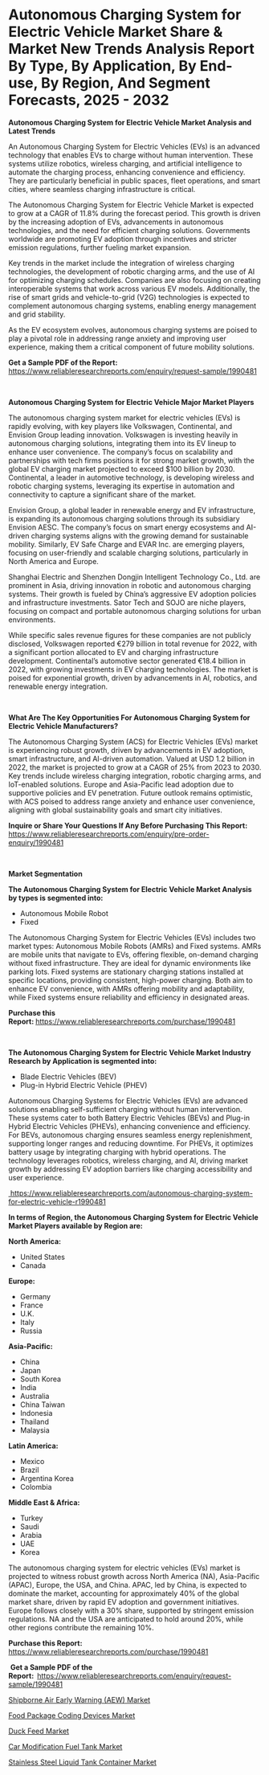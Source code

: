 <p><h1>Autonomous Charging System for Electric Vehicle Market Share & Market New Trends Analysis Report By Type, By Application, By End-use, By Region, And Segment Forecasts, 2025 - 2032</h1></p><p><strong>Autonomous Charging System for Electric Vehicle Market Analysis and Latest Trends</strong></p>
<p><p>An Autonomous Charging System for Electric Vehicles (EVs) is an advanced technology that enables EVs to charge without human intervention. These systems utilize robotics, wireless charging, and artificial intelligence to automate the charging process, enhancing convenience and efficiency. They are particularly beneficial in public spaces, fleet operations, and smart cities, where seamless charging infrastructure is critical.</p><p>The Autonomous Charging System for Electric Vehicle Market is expected to grow at a CAGR of 11.8% during the forecast period. This growth is driven by the increasing adoption of EVs, advancements in autonomous technologies, and the need for efficient charging solutions. Governments worldwide are promoting EV adoption through incentives and stricter emission regulations, further fueling market expansion.</p><p>Key trends in the market include the integration of wireless charging technologies, the development of robotic charging arms, and the use of AI for optimizing charging schedules. Companies are also focusing on creating interoperable systems that work across various EV models. Additionally, the rise of smart grids and vehicle-to-grid (V2G) technologies is expected to complement autonomous charging systems, enabling energy management and grid stability.</p><p>As the EV ecosystem evolves, autonomous charging systems are poised to play a pivotal role in addressing range anxiety and improving user experience, making them a critical component of future mobility solutions.</p></p>
<p><strong>Get a Sample PDF of the Report:&nbsp;</strong> <a href="https://www.reliableresearchreports.com/enquiry/request-sample/1990481?utm_campaign=12&utm_medium=2&utm_source=Github&utm_content=ia&utm_term=24012025&utm_id=autonomous-charging-system-for-electric-vehicle">https://www.reliableresearchreports.com/enquiry/request-sample/1990481</a></p>
<p>&nbsp;</p>
<p><strong>Autonomous Charging System for Electric Vehicle Major Market Players</strong></p>
<p><p>The autonomous charging system market for electric vehicles (EVs) is rapidly evolving, with key players like Volkswagen, Continental, and Envision Group leading innovation. Volkswagen is investing heavily in autonomous charging solutions, integrating them into its EV lineup to enhance user convenience. The company’s focus on scalability and partnerships with tech firms positions it for strong market growth, with the global EV charging market projected to exceed $100 billion by 2030. Continental, a leader in automotive technology, is developing wireless and robotic charging systems, leveraging its expertise in automation and connectivity to capture a significant share of the market.</p><p>Envision Group, a global leader in renewable energy and EV infrastructure, is expanding its autonomous charging solutions through its subsidiary Envision AESC. The company’s focus on smart energy ecosystems and AI-driven charging systems aligns with the growing demand for sustainable mobility. Similarly, EV Safe Charge and EVAR Inc. are emerging players, focusing on user-friendly and scalable charging solutions, particularly in North America and Europe.</p><p>Shanghai Electric and Shenzhen Dongjin Intelligent Technology Co., Ltd. are prominent in Asia, driving innovation in robotic and autonomous charging systems. Their growth is fueled by China’s aggressive EV adoption policies and infrastructure investments. Sator Tech and SOJO are niche players, focusing on compact and portable autonomous charging solutions for urban environments.</p><p>While specific sales revenue figures for these companies are not publicly disclosed, Volkswagen reported €279 billion in total revenue for 2022, with a significant portion allocated to EV and charging infrastructure development. Continental’s automotive sector generated €18.4 billion in 2022, with growing investments in EV charging technologies. The market is poised for exponential growth, driven by advancements in AI, robotics, and renewable energy integration.</p></p>
<p>&nbsp;</p>
<p><strong>What Are The Key Opportunities For Autonomous Charging System for Electric Vehicle Manufacturers?</strong></p>
<p><p>The Autonomous Charging System (ACS) for Electric Vehicles (EVs) market is experiencing robust growth, driven by advancements in EV adoption, smart infrastructure, and AI-driven automation. Valued at USD 1.2 billion in 2022, the market is projected to grow at a CAGR of 25% from 2023 to 2030. Key trends include wireless charging integration, robotic charging arms, and IoT-enabled solutions. Europe and Asia-Pacific lead adoption due to supportive policies and EV penetration. Future outlook remains optimistic, with ACS poised to address range anxiety and enhance user convenience, aligning with global sustainability goals and smart city initiatives.</p></p>
<p><strong>Inquire or Share Your Questions If Any Before Purchasing This Report:</strong> <a href="https://www.reliableresearchreports.com/enquiry/pre-order-enquiry/1990481?utm_campaign=12&utm_medium=2&utm_source=Github&utm_content=ia&utm_term=24012025&utm_id=autonomous-charging-system-for-electric-vehicle">https://www.reliableresearchreports.com/enquiry/pre-order-enquiry/1990481</a></p>
<p>&nbsp;</p>
<p><strong>Market Segmentation</strong></p>
<p><strong>The Autonomous Charging System for Electric Vehicle Market Analysis by types is segmented into:</strong></p>
<p><ul><li>Autonomous Mobile Robot</li><li>Fixed</li></ul></p>
<p><p>The Autonomous Charging System for Electric Vehicles (EVs) includes two market types: Autonomous Mobile Robots (AMRs) and Fixed systems. AMRs are mobile units that navigate to EVs, offering flexible, on-demand charging without fixed infrastructure. They are ideal for dynamic environments like parking lots. Fixed systems are stationary charging stations installed at specific locations, providing consistent, high-power charging. Both aim to enhance EV convenience, with AMRs offering mobility and adaptability, while Fixed systems ensure reliability and efficiency in designated areas.</p></p>
<p><strong>Purchase this Report:&nbsp;</strong><a href="https://www.reliableresearchreports.com/purchase/1990481?utm_campaign=12&utm_medium=2&utm_source=Github&utm_content=ia&utm_term=24012025&utm_id=autonomous-charging-system-for-electric-vehicle">https://www.reliableresearchreports.com/purchase/1990481</a></p>
<p>&nbsp;</p>
<p><strong>The Autonomous Charging System for Electric Vehicle Market Industry Research by Application is segmented into:</strong></p>
<p><ul><li>Blade Electric Vehicles (BEV)</li><li>Plug-in Hybrid Electric Vehicle (PHEV)</li></ul></p>
<p><p>Autonomous Charging Systems for Electric Vehicles (EVs) are advanced solutions enabling self-sufficient charging without human intervention. These systems cater to both Battery Electric Vehicles (BEVs) and Plug-in Hybrid Electric Vehicles (PHEVs), enhancing convenience and efficiency. For BEVs, autonomous charging ensures seamless energy replenishment, supporting longer ranges and reducing downtime. For PHEVs, it optimizes battery usage by integrating charging with hybrid operations. The technology leverages robotics, wireless charging, and AI, driving market growth by addressing EV adoption barriers like charging accessibility and user experience.</p></p>
<p><a href="https://www.reliableresearchreports.com/autonomous-charging-system-for-electric-vehicle-r1990481?utm_campaign=12&utm_medium=2&utm_source=Github&utm_content=ia&utm_term=24012025&utm_id=autonomous-charging-system-for-electric-vehicle">&nbsp;https://www.reliableresearchreports.com/autonomous-charging-system-for-electric-vehicle-r1990481</a></p>
<p><strong>In terms of Region, the Autonomous Charging System for Electric Vehicle Market Players available by Region are:</strong></p>
<p>
    <p> <strong> North America: </strong>
        <ul>
            <li>United States</li>
            <li>Canada</li>
        </ul>
        </p> 
    <p> <strong> Europe: </strong>
        <ul>
            <li>Germany</li>
            <li>France</li>
            <li>U.K.</li>
            <li>Italy</li>
            <li>Russia</li>
        </ul>
        </p> 
    <p> <strong> Asia-Pacific: </strong>
        <ul>
            <li>China</li>
            <li>Japan</li>
            <li>South Korea</li>
            <li>India</li>
            <li>Australia</li>
            <li>China Taiwan</li>
            <li>Indonesia</li>
            <li>Thailand</li>
            <li>Malaysia</li>
        </ul>
        </p> 
    <p> <strong> Latin America: </strong>
        <ul>
            <li>Mexico</li>
            <li>Brazil</li>
            <li>Argentina Korea</li>
            <li>Colombia</li>
        </ul>
        </p> 
    <p> <strong> Middle East & Africa: </strong>
        <ul>
            <li>Turkey</li>
            <li>Saudi</li>
            <li>Arabia</li>
            <li>UAE</li>
            <li>Korea</li>
        </ul>
    </p>
    </p>
<p><p>The autonomous charging system for electric vehicles (EVs) market is projected to witness robust growth across North America (NA), Asia-Pacific (APAC), Europe, the USA, and China. APAC, led by China, is expected to dominate the market, accounting for approximately 40% of the global market share, driven by rapid EV adoption and government initiatives. Europe follows closely with a 30% share, supported by stringent emission regulations. NA and the USA are anticipated to hold around 20%, while other regions contribute the remaining 10%.</p></p>
<p><strong>Purchase this Report: </strong><a href="https://www.reliableresearchreports.com/purchase/1990481?utm_campaign=12&utm_medium=2&utm_source=Github&utm_content=ia&utm_term=24012025&utm_id=autonomous-charging-system-for-electric-vehicle">https://www.reliableresearchreports.com/purchase/1990481</a></p>
<p>&nbsp;<strong>Get a Sample PDF of the Report:&nbsp;&nbsp;</strong><a href="https://www.reliableresearchreports.com/enquiry/request-sample/1990481?utm_campaign=12&utm_medium=2&utm_source=Github&utm_content=ia&utm_term=24012025&utm_id=autonomous-charging-system-for-electric-vehicle">https://www.reliableresearchreports.com/enquiry/request-sample/1990481</a></p>
<p><strong></strong></p>
<p><p><a href="https://www.linkedin.com/pulse/revenue-insights-growth-forecast-shipborne-air-early-3u3uc?utm_campaign=12&utm_medium=2&utm_source=Github&utm_content=ia&utm_term=24012025&utm_id=autonomous-charging-system-for-electric-vehicle">Shipborne Air Early Warning (AEW) Market</a></p><p><a href="https://www.linkedin.com/pulse/global-food-package-coding-devices-market-forecast-2025-2032-fck8e?utm_campaign=12&utm_medium=2&utm_source=Github&utm_content=ia&utm_term=24012025&utm_id=autonomous-charging-system-for-electric-vehicle">Food Package Coding Devices Market</a></p><p><a href="https://www.linkedin.com/pulse/duck-feed-market-update-growth-goals-size-expanding-cagr-pa79e?utm_campaign=12&utm_medium=2&utm_source=Github&utm_content=ia&utm_term=24012025&utm_id=autonomous-charging-system-for-electric-vehicle">Duck Feed Market</a></p><p><a href="https://github.com/seanmcma708/Market-Research-Report-List-1/blob/main/car-modification-fuel-tank-market.md?utm_campaign=12&utm_medium=2&utm_source=Github&utm_content=ia&utm_term=24012025&utm_id=autonomous-charging-system-for-electric-vehicle">Car Modification Fuel Tank Market</a></p><p><a href="https://github.com/GenaGaines34/Market-Research-Report-List-1/blob/main/stainless-steel-liquid-tank-container-market.md?utm_campaign=12&utm_medium=2&utm_source=Github&utm_content=ia&utm_term=24012025&utm_id=autonomous-charging-system-for-electric-vehicle">Stainless Steel Liquid Tank Container Market</a></p></p>